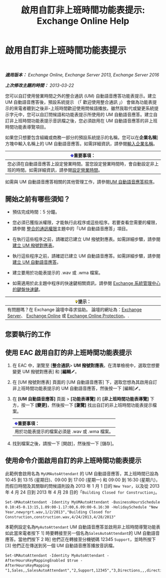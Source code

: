 ﻿---
title: '啟用自訂非上班時間功能表提示: Exchange Online Help'
TOCTitle: 啟用自訂非上班時間功能表提示
ms:assetid: 094c50b2-072b-4929-aaf8-f7db5b19e9b6
ms:mtpsurl: https://technet.microsoft.com/zh-tw/library/Bb266919(v=EXCHG.150)
ms:contentKeyID: 50553930
ms.date: 05/23/2018
mtps_version: v=EXCHG.150
ms.translationtype: MT
---

# 啟用自訂非上班時間功能表提示

 

_**適用版本：** Exchange Online, Exchange Server 2013, Exchange Server 2016_

_**上次修改主題的時間：** 2013-03-22_

您可以自訂使用營業時間之外的整合通訊 (UM) 自動語音應答功能表提示。建立 UM 自動語音應答後，預設系統提示 （「 歡迎使用整合通訊 」） 會做為功能表提示的來電者聽到之後非-上班時間歡迎使用問候語播放。雖然我取代或變更系統提示字元中，您可以自訂問候語和功能表提示所使用的 UM 自動語音應答。建立自訂非上班時間功能表提示音訊檔之後，您必須啟用在 UM 自動語音應答的非上班時間功能表導覽項目。

如果您只想要包含組織或商務一部分的預設系統提示的名稱，您可以在**企業名稱**\] 方塊中輸入名稱上的 UM 自動語音應答。如需詳細資訊，請參閱[輸入企業名稱](enter-a-business-name-exchange-2013-help.md)。

<table>
<thead>
<tr class="header">
<th><img src="images/Bb124558.important(EXCHG.150).gif" title="重要事項" alt="重要事項" />重要事項：</th>
</tr>
</thead>
<tbody>
<tr class="odd">
<td>您必須在自動語音應答上設定營業時間。當您設定營業時間時，會自動設定非上班的時間。如需詳細資訊，請參閱<a href="configure-business-hours-exchange-2013-help.md">設定營業時間</a>。</td>
</tr>
</tbody>
</table>


如需與 UM 自動語音應答相關的其他管理工作，請參閱[UM 自動語音應答程序](um-auto-attendant-procedures-exchange-2013-help.md)。

## 開始之前有哪些須知？

  - 預估完成時間：5 分鐘。

  - 您必須已獲指派權限，才能執行此程序或這些程序。若要查看您需要的權限，請參閱 [整合的通訊權限](unified-messaging-permissions-exchange-2013-help.md)主題中的「UM 自動語音應答」項目。

  - 在執行這些程序之前，請確認已建立 UM 撥號對應表。如需詳細步驟，請參閱[建立 UM 撥號對應表](create-a-um-dial-plan-exchange-2013-help.md)。

  - 執行這些程序之前，請確認已建立 UM 自動語音應答。如需詳細步驟，請參閱[建立 UM 自動語音應答](create-a-um-auto-attendant-exchange-2013-help.md)。

  - 建立要用於功能表提示的 .wav 或 .wma 檔案。

  - 如需適用於此主題中程序的快速鍵相關資訊，請參閱 [Exchange 系統管理中心的鍵盤快速鍵](keyboard-shortcuts-in-the-exchange-admin-center-exchange-online-protection-help.md)。

<table>
<thead>
<tr class="header">
<th><img src="images/Bb124558.tip(EXCHG.150).gif" title="提示" alt="提示" />提示：</th>
</tr>
</thead>
<tbody>
<tr class="odd">
<td>有問題嗎？在 Exchange 論壇中尋求協助。 論壇的網址為：<a href="https://go.microsoft.com/fwlink/p/?linkid=60612">Exchange Server</a>、 <a href="https://go.microsoft.com/fwlink/p/?linkid=267542">Exchange Online</a> 或 <a href="https://go.microsoft.com/fwlink/p/?linkid=285351">Exchange Online Protection</a>。.</td>
</tr>
</tbody>
</table>


## 您要執行的工作

## 使用 EAC 啟用自訂的非上班時間功能表提示

1.  在 EAC 中，瀏覽至 \[**整合通訊**\> **UM 撥號對應表**。在清單檢視中，選取您想要變更 UM 撥號對應表\] 和 \[**編輯**![編輯圖示](images/JJ218640.6f53ccb2-1f13-4c02-bea0-30690e6ea71d(EXCHG.150).gif "編輯圖示")。

2.  在 \[UM 撥號對應表\] 頁面的 \[UM 自動語音應答\] 下，選取您想為其啟用自訂非上班時間功能表提示的 UM 自動語音應答，然後按一下 \[編輯\]![編輯圖示](images/JJ218640.6f53ccb2-1f13-4c02-bea0-30690e6ea71d(EXCHG.150).gif "編輯圖示")。

3.  在 **\[UM 自動語音應答\]** 頁面 \> **\[功能表導覽\]** 的 **\[非上班時間功能表導覽\]** 下方，按一下 **\[變更\]**，然後按一下 **\[瀏覽\]** 找出自訂的非上班時間功能表提示檔案。
    
    <table>
    <thead>
    <tr class="header">
    <th><img src="images/Bb124558.important(EXCHG.150).gif" title="重要事項" alt="重要事項" />重要事項：</th>
    </tr>
    </thead>
    <tbody>
    <tr class="odd">
    <td>用於功能表提示的檔案必須是 .wav 或 .wma 檔案。</td>
    </tr>
    </tbody>
    </table>


4.  找到檔案之後，請按一下 \[開啟\]，然後按一下 \[儲存\]。

## 使用命令介面啟用自訂的非上班時間功能表提示

此範例會啟用名為 `MyUMAutoAttendant` 的 UM 自動語音應答，其上班時間已設為 10:45 到 13:15 (星期日)、09:00 到 17:00 (星期一) 和 09:00 到 16:30 (星期六)，而假日時間及其關聯的問候語則設為 2013 年 1 月 1 日的 `New Year`，以及從 2013 年 4 月 24 日到 2013 年 4 月 28 日的「`Building Closed for Construction`」。

    Set-UMAutoAttendant -Identity MyUMAutoAttendant -BusinessHoursSchedule 0.10:45-0.13:15,1.09:00-1.17:00,6.09:00-6.16:30 -HolidaySchedule "New Year,newyrgrt.wav,1/2/2013","Building Closed for Construction,construction.wav,4/24/2013,4/28/2013"

本範例設定名為`MyAutoAttendant` UM 自動語音應答並啟用非上班時間導覽功能表如此當來電者按下 1\] 時要轉接至另一個名為`SalesAutoAttendant`的 UM 自動語音應答。當他們按下 2 時\] 他們正在轉接至分機號碼 12345 `Support`，並時所按下 \[3\] 他們正在傳送到另一個 UM 自動語音應答播放音訊檔。

    Set-UMAutoAttendant -Identity MyAutoAttendant - 
    AfterHoursKeyMappingEnabled $true -
    AfterHoursKeyMapping "1,Sales,,SalesAutoAttendant","2,Support,12345","3,Directions,,,directions.wav"

